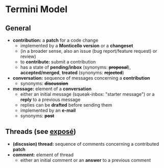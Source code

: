 # Termini Model

## General

- **contribution:** a **patch** for a code change
  * implemented by a **Monticello version** or a **changeset**
  * (in a broader sense, also an issue (bug report/feature request) or review)
  * to **contribute:** submit a contribution
  * has a state of **pending/inbox** (synonyms: **~~proposal~~**), **accepted/merged**, **treated** (synonyms: **~~rejected~~**)
- **conversation:** sequence of messages concerning a **contribution**
  * synonyms: **~~discussion~~**
- **message:** element of a **conversation**
  * either an initial message (squeak-inbox: "starter message") or a **reply** to a previous message
  * replies can be **drafted** before sending them
  * implemented by an **e-mail**
  * synonyms: **~~post~~**

## Threads (see [exposé](exposé.md#review-or-revise-a-submission-advanced))

- **(discssion) thread:** sequence of comments concerning a contributed **patch**
- **comment:** element of thread
  * either an initial comment or an **answer** to a previous comment
